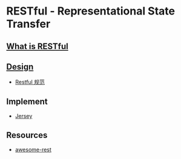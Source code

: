 # RESTful - Representational State Transfer

## [What is RESTful](whatis/README.md)

## [Design](desing/README.md)
* [Restful 规范](restful-norm.md)

## Implement
* [Jersey](jersey/README.md)

## Resources
* [awesome-rest](https://github.com/marmelab/awesome-rest)
